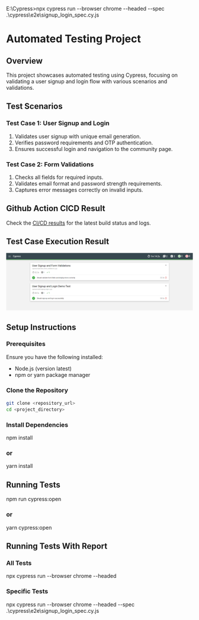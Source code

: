 E:\Cypress>npx  cypress run --browser chrome --headed --spec .\cypress\e2e\signup_login_spec.cy.js  


# Automated Testing Project

## Overview

This project showcases automated testing using Cypress, focusing on validating a user signup and login flow with various scenarios and validations.


## Test Scenarios

### Test Case 1: User Signup and Login
1. Validates user signup with unique email generation.
2. Verifies password requirements and OTP authentication.
3. Ensures successful login and navigation to the community page.

### Test Case 2: Form Validations
1. Checks all fields for required inputs.
2. Validates email format and password strength requirements.
3. Captures error messages correctly on invalid inputs.


## Github Action CICD Result

Check the [CI/CD results](https://github.com/Pankaj-Surya/TestAutomationWithCypress/actions/runs/9930202210/job/27428652638) for the latest build status and logs.

## Test Case Execution Result

![Test Case Execution](https://github.com/Pankaj-Surya/TestAutomationWithCypress/raw/main/cypress/reports/mochawesome/assets/image.png)



## Setup Instructions

### Prerequisites

Ensure you have the following installed:

- Node.js (version latest)
- npm or yarn package manager

### Clone the Repository

```bash
git clone <repository_url>
cd <project_directory>
```

### Install Dependencies
npm install
### or
yarn install

## Running Tests

npm run cypress:open
### or
yarn cypress:open

## Running Tests With Report

### All Tests
npx  cypress run --browser chrome --headed  

### Specific Tests
npx  cypress run --browser chrome --headed --spec .\cypress\e2e\signup_login_spec.cy.js 





